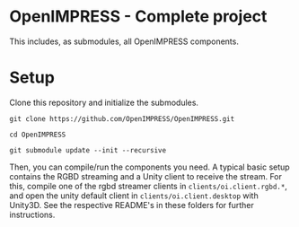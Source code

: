 # OpenIMPRESS - Complete project
This includes, as submodules, all OpenIMPRESS components.

# Setup
Clone this repository and initialize the submodules.

```git clone https://github.com/OpenIMPRESS/OpenIMPRESS.git```  

```cd OpenIMPRESS```  

```git submodule update --init --recursive``` 

Then, you can compile/run the components you need.
A typical basic setup contains the RGBD streaming and a Unity
client to receive the stream. For this, compile one of the
rgbd streamer clients in ```clients/oi.client.rgbd.*```,
and open the unity default client in ```clients/oi.client.desktop```
with Unity3D. See the respective README's in these folders for
further instructions.
